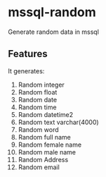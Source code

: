 # mssql-random

Generate random data in mssql

## Features

It generates:

1. Random integer
2. Random float
3. Random date
4. Random time
5. Random datetime2
6. Random text varchar(4000)
7. Random word
8. Random full name
9. Random female name
10. Random male name
11. Random Address
12. Random email
